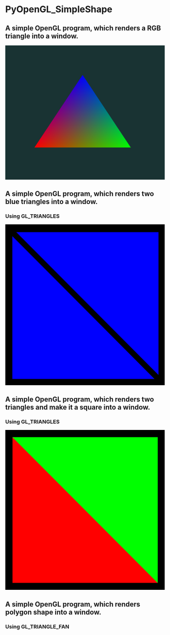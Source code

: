 # PyOpenGL_SimpleShape
 ## A simple OpenGL program, which renders a RGB triangle into a window.
![Image](RGB_triangle.png "RGB_triangle")
 ## A simple OpenGL program, which renders two blue triangles into a window.
 ### Using GL_TRIANGLES
![Image](triangle.png "triangle")
 ## A simple OpenGL program, which renders two triangles and make it a square into a window.
 ### Using GL_TRIANGLES
![Image](square.png "square")
 ## A simple OpenGL program, which renders polygon shape into a window.
 ### Using GL_TRIANGLE_FAN
